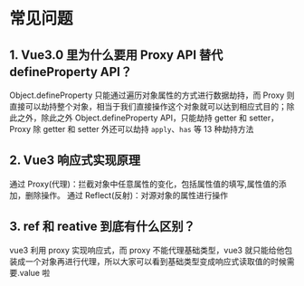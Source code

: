 # 常见问题

## 1. Vue3.0 里为什么要用 Proxy API 替代 defineProperty API？

Object.defineProperty 只能通过遍历对象属性的方式进行数据劫持，而 Proxy 则直接可以劫持整个对象，相当于我们直接操作这个对象就可以达到相应式目的；除此之外，除此之外 Object.defineProperty API，只能劫持 getter 和 setter，Proxy 除 getter 和 setter 外还可以劫持 `apply`、`has` 等 13 种劫持方法

## 2. Vue3 响应式实现原理

通过 Proxy(代理)：拦截对象中任意属性的变化，包括属性值的填写,属性值的添加，删除操作。
通过 Reflect(反射)：对源对象的属性进行操作

## 3. ref 和 reative 到底有什么区别？

vue3 利用 proxy 实现响应式，而 proxy 不能代理基础类型，vue3 就只能给他包装成一个对象再进行代理，所以大家可以看到基础类型变成响应式读取值的时候需要.value 啦
